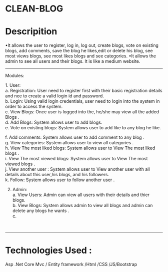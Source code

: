 # CLEAN-BLOG
<h1>Descripition </h1>
•It allows the user to register, log in, log out, create blogs, vote on existing blogs, add
comments, save the blog he likes,edit or delete his blog, see most views blogs, see most likes blogs and see categories.
•It allows the admin to see all users and their blogs.
It is like a medium website.

<hr/>


Modules:
</h2>
<p>
  1.	User: <br>
a.	Registration: User need to register first with their basic registration details and nee to create a valid login id and password.
  <br>
b.	Login: Using valid login credentials, user need to login into the system in order to access the system. <br>
c.	View Blogs: Once user is logged into the, he/she may view all the added Blogs .<br>
d.	Add Blogs: System allows user to add blogs. <br>
e.	Vote on existing blogs: System allows user to add like to any blog he like.<br>
  
f.	Add comments: System allows user to add comment to any blog .<br>
g.	View categories: System allows user to view all categories .<br>
h.	View The most liked blogs: System allows user to View The most liked blogs .<br>
i.  View The most viewed blogs: System allows user to  View The most viewed blogs .<br>
j.  View another user :  System allows user to  View another user with all details about this user,his blogs, and  his followers.<br>
k.  Follow: System allows user to  follow another user .<br>
  
2.	Admin:<br>
a.	View Users: Admin can view all users with their details and thier blogs.<br>
b.	View Blogs: System allows admin to view all blogs and admin can delete any blogs he wants .<br>
c.	
<br>
</p>
<hr/>
<h1>Technologies Used :</h1>
<p>Asp .Net Core Mvc / Entity framework /Html /CSS /JS/Bootstrap
</p>
